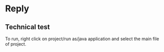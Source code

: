 # Reply

## Technical test

To run, right click on project/run as/java application and select the main file of project.
